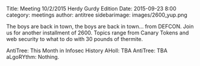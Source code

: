 Title: Meeting 10/2/2015 Herdy Gurdy Edition 
Date: 2015-09-23 8:00 
category: meetings
author: antitree
sidebarimage: images/2600_yup.png

The boys are back in town, the boys are back in town... from DEFCON. Join us for another installment of 2600. Topics range from Canary Tokens and web security to what to do with 30 pounds of thermite.  

AntiTree: This Month in Infosec History
AHoll: TBA
AntiTree: TBA
aLgoRYthm: Nothing. 
